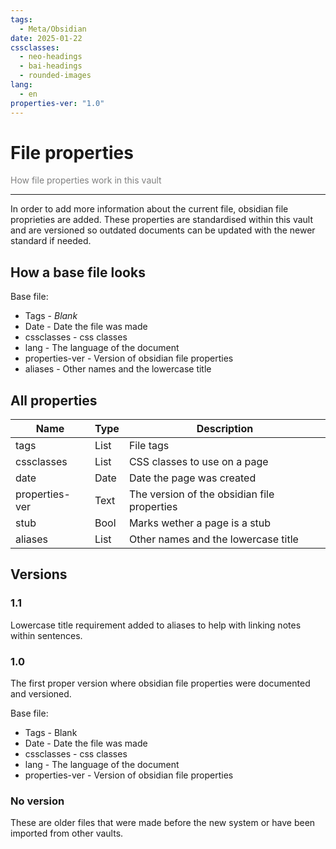 ```yaml
---
tags:
  - Meta/Obsidian
date: 2025-01-22
cssclasses:
  - neo-headings
  - bai-headings
  - rounded-images
lang:
  - en
properties-ver: "1.0"
---
```

# File properties
<p class="text-center" style="margin:0;color:gray;">How file properties work in this vault</p>

***
In order to add more information about the current file, obsidian file proprieties are added. These properties are standardised within this vault and are versioned so outdated documents can be updated with the newer standard if needed.

## How a base file looks
Base file:
- Tags - *Blank*
- Date - Date the file was made
- cssclasses - css classes
- lang - The language of the document
- properties-ver - Version of obsidian file properties
- aliases - Other names and the lowercase title


## All properties
| Name           | Type | Description                                 |
| -------------- | ---- | ------------------------------------------- |
| tags           | List | File tags                                   |
| cssclasses     | List | CSS classes to use on a page                |
| date           | Date | Date the page was created                   |
| properties-ver | Text | The version of the obsidian file properties |
| stub           | Bool | Marks wether a page is a stub               |
| aliases        | List | Other names and the lowercase title         |
## Versions
### 1.1
Lowercase title requirement added to aliases to help with linking notes within sentences.
### 1.0
The first proper version where obsidian file properties were documented and versioned.

Base file:
- Tags - Blank
- Date - Date the file was made
- cssclasses - css classes
- lang - The language of the document
- properties-ver - Version of obsidian file properties

### No version
These are older files that were made before the new system or have been imported from other vaults.